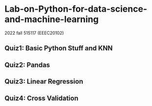 # Lab-on-Python-for-data-science-and-machine-learning
2022 fall 515117 (EEEC20102)

## Quiz1: Basic Python Stuff and KNN

## Quiz2: Pandas

## Quiz3: Linear Regression

## Quiz4: Cross Validation